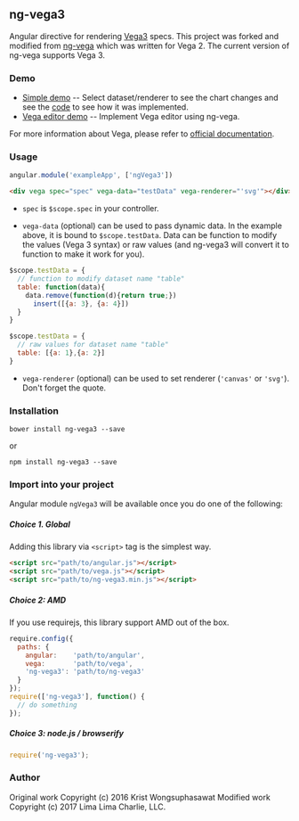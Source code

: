 ng-vega3
------------

Angular directive for rendering [Vega3](http://vega.github.io/) specs.
This project was forked and modified from [ng-vega](https://github.com/kristw/ng-vega) which was written for Vega 2.
The current version of ng-vega supports Vega 3.

### Demo

- [Simple demo](http://kristw.github.io/ng-vega) -- Select dataset/renderer to see the chart changes and see the [code](https://github.com/kristw/ng-vega/blob/master/examples/index.html) to see how it was implemented.
- [Vega editor demo](http://kristw.github.io/ng-vega/editor.html) -- Implement Vega editor using ng-vega.

For more information about Vega, please refer to [official documentation](http://vega.github.io/).

### Usage

```javascript
angular.module('exampleApp', ['ngVega3'])
```

```html
<div vega spec="spec" vega-data="testData" vega-renderer="'svg'"></div>
```

- `spec` is `$scope.spec` in your controller.

- `vega-data` (optional) can be used to pass dynamic data. In the example above, it is bound to `$scope.testData`. Data can be function to modify the values (Vega 3 syntax) or raw values (and ng-vega3 will convert it to function to make it work for you).

```javascript
$scope.testData = {
  // function to modify dataset name "table"
  table: function(data){
    data.remove(function(d){return true;})
      insert([{a: 3}, {a: 4}])
  }
}

$scope.testData = {
  // raw values for dataset name "table"
  table: [{a: 1},{a: 2}] 
}
```

- `vega-renderer` (optional) can be used to set renderer (`'canvas'` or `'svg'`). Don't forget the quote.

### Installation

```
bower install ng-vega3 --save
```

or

```
npm install ng-vega3 --save
```

### Import into your project

Angular module `ngVega3` will be available once you do one of the following:

##### Choice 1. Global

Adding this library via ```<script>``` tag is the simplest way. 

```html
<script src="path/to/angular.js"></script>
<script src="path/to/vega.js"></script>
<script src="path/to/ng-vega3.min.js"></script>
```

##### Choice 2: AMD

If you use requirejs, this library support AMD out of the box.

```javascript
require.config({
  paths: {
    angular:    'path/to/angular',
    vega:       'path/to/vega',
    'ng-vega3': 'path/to/ng-vega3'
  }
});
require(['ng-vega3'], function() {
  // do something
});
```

##### Choice 3: node.js / browserify

```javascript
require('ng-vega3');
```

### Author

Original work Copyright (c) 2016 Krist Wongsuphasawat
Modified work Copyright (c) 2017 Lima Lima Charlie, LLC.
